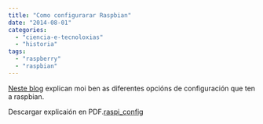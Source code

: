 ```yaml
---
title: "Como configurarar Raspbian"
date: "2014-08-01"
categories: 
  - "ciencia-e-tecnoloxias"
  - "historia"
tags: 
  - "raspberry"
  - "raspbian"
---
```


[Neste blog](http://www.frambuesapi.co/2013/08/10/tutorial-3-instalacion-y-configuracion-de-inicial-del-raspberry-pi-raspi-config/) explican moi ben as diferentes opcións de configuración que ten a raspbian.

Descargar explicaión en PDF.[raspi\_config](http://belay.es/wp-content/uploads/2014/07/raspi_config.pdf)
